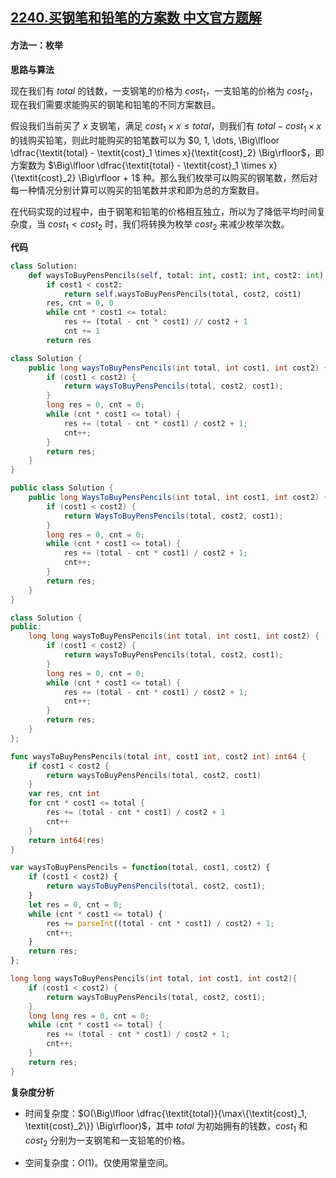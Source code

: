 ## [2240.买钢笔和铅笔的方案数 中文官方题解](https://leetcode.cn/problems/number-of-ways-to-buy-pens-and-pencils/solutions/100000/mai-gang-bi-he-qian-bi-de-fang-an-shu-by-83nk)

#### 方法一：枚举

**思路与算法**

现在我们有 $\textit{total}$ 的钱数，一支钢笔的价格为 $\textit{cost}_1$，一支铅笔的价格为 $\textit{cost}_2$，现在我们需要求能购买的钢笔和铅笔的不同方案数目。

假设我们当前买了 $x$ 支钢笔，满足 $\textit{cost}_1 \times x \le \textit{total}$，则我们有 $\textit{total} - \textit{cost}_1 \times x$ 的钱购买铅笔，则此时能购买的铅笔数可以为 $0, 1, \dots, \Big\lfloor \dfrac{\textit{total} - \textit{cost}_1 \times x}{\textit{cost}_2} \Big\rfloor$，即方案数为 $\Big\lfloor \dfrac{\textit{total} - \textit{cost}_1 \times x}{\textit{cost}_2} \Big\rfloor + 1$ 种。那么我们枚举可以购买的钢笔数，然后对每一种情况分别计算可以购买的铅笔数并求和即为总的方案数目。

在代码实现的过程中，由于钢笔和铅笔的价格相互独立，所以为了降低平均时间复杂度，当 $\textit{cost}_1 < \textit{cost}_2$ 时，我们将转换为枚举 $\textit{cost}_2$ 来减少枚举次数。

**代码**

```Python [sol1-Python3]
class Solution:
    def waysToBuyPensPencils(self, total: int, cost1: int, cost2: int) -> int:
        if cost1 < cost2:
            return self.waysToBuyPensPencils(total, cost2, cost1)
        res, cnt = 0, 0
        while cnt * cost1 <= total:
            res += (total - cnt * cost1) // cost2 + 1
            cnt += 1
        return res
```

```Java [sol1-Java]
class Solution {
    public long waysToBuyPensPencils(int total, int cost1, int cost2) {
        if (cost1 < cost2) {
            return waysToBuyPensPencils(total, cost2, cost1);
        }
        long res = 0, cnt = 0;
        while (cnt * cost1 <= total) {
            res += (total - cnt * cost1) / cost2 + 1;
            cnt++;
        }
        return res;
    }
}
```

```C# [sol1-C#]
public class Solution {
    public long WaysToBuyPensPencils(int total, int cost1, int cost2) {
        if (cost1 < cost2) {
            return WaysToBuyPensPencils(total, cost2, cost1);
        }
        long res = 0, cnt = 0;
        while (cnt * cost1 <= total) {
            res += (total - cnt * cost1) / cost2 + 1;
            cnt++;
        }
        return res;
    }
}
```

```C++ [sol1-C++]
class Solution {
public:
    long long waysToBuyPensPencils(int total, int cost1, int cost2) {
        if (cost1 < cost2) {
            return waysToBuyPensPencils(total, cost2, cost1);
        }
        long res = 0, cnt = 0;
        while (cnt * cost1 <= total) {
            res += (total - cnt * cost1) / cost2 + 1;
            cnt++;
        }
        return res;
    }
};
```

```Go [sol1-Go]
func waysToBuyPensPencils(total int, cost1 int, cost2 int) int64 {
    if cost1 < cost2 {
        return waysToBuyPensPencils(total, cost2, cost1)
    }
    var res, cnt int
    for cnt * cost1 <= total {
        res += (total - cnt * cost1) / cost2 + 1
        cnt++
    }
    return int64(res)
}
```

```JavaScript [sol1-JavaScript]
var waysToBuyPensPencils = function(total, cost1, cost2) {
    if (cost1 < cost2) {
        return waysToBuyPensPencils(total, cost2, cost1);
    }
    let res = 0, cnt = 0;
    while (cnt * cost1 <= total) {
        res += parseInt((total - cnt * cost1) / cost2) + 1;
        cnt++;
    }
    return res;
};
```

```C [sol1-C]
long long waysToBuyPensPencils(int total, int cost1, int cost2){
    if (cost1 < cost2) {
        return waysToBuyPensPencils(total, cost2, cost1);
    }
    long long res = 0, cnt = 0;
    while (cnt * cost1 <= total) {
        res += (total - cnt * cost1) / cost2 + 1;
        cnt++;
    }
    return res;
}
```
**复杂度分析**

- 时间复杂度：$O(\Big\lfloor \dfrac{\textit{total}}{\max\{\textit{cost}_1, \textit{cost}_2\}} \Big\rfloor)$，其中 $\textit{total}$ 为初始拥有的钱数，$\textit{cost}_1$ 和 $\textit{cost}_2$ 分别为一支钢笔和一支铅笔的价格。

- 空间复杂度：$O(1)$。仅使用常量空间。